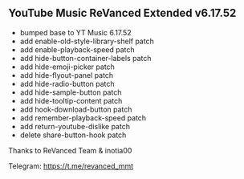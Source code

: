 ## YouTube Music ReVanced Extended v6.17.52

- bumped base to YT Music 6.17.52
- add enable-old-style-library-shelf patch
- add enable-playback-speed patch
- add hide-button-container-labels patch
- add hide-emoji-picker patch
- add hide-flyout-panel patch
- add hide-radio-button patch
- add hide-sample-button patch
- add hide-tooltip-content patch
- add hook-download-button patch
- add remember-playback-speed patch
- add return-youtube-dislike patch
- delete share-button-hook patch

Thanks to ReVanced Team & inotia00

Telegram: https://t.me/revanced_mmt
